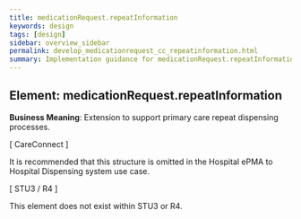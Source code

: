 ```yaml
---
title: medicationRequest.repeatInformation
keywords: design
tags: [design]
sidebar: overview_sidebar
permalink: develop_medicationrequest_cc_repeatinformation.html
summary: Implementation guidance for medicationRequest.repeatInformation
---
```


## Element: medicationRequest.repeatInformation

**Business Meaning**: Extension to support primary care repeat dispensing processes.

[ CareConnect ]

It is recommended that this structure is omitted in the Hospital ePMA to Hospital Dispensing system use case.
 
[ STU3 / R4 ]

This element does not exist within STU3 or R4.